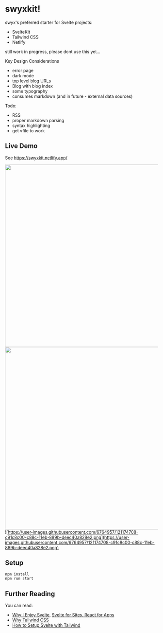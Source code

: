 # swyxkit!

swyx's preferred starter for Svelte projects:

- SvelteKit
- Tailwind CSS
- Netlify

still work in progress, please dont use this yet...

Key Design Considerations

- error page
- dark mode
- top level blog URLs
- Blog with blog index
- some typography
- consumes markdown (and in future - external data sources)

Todo:

- RSS
- proper markdown parsing
- syntax highlighting
- get vfile to work

## Live Demo

See https://swyxkit.netlify.app/

<div>
<img src="https://user-images.githubusercontent.com/6764957/121153339-8d77c700-c878-11eb-80f4-083e9dbcb84b.png" height="600" />
<img align="right" src="https://user-images.githubusercontent.com/6764957/121153375-9799c580-c878-11eb-9f77-077030f32d96.png" height="600" />
</div>

![https://user-images.githubusercontent.com/6764957/121174708-c91c8c00-c88c-11eb-889b-deec40a828e2.png](https://user-images.githubusercontent.com/6764957/121174708-c91c8c00-c88c-11eb-889b-deec40a828e2.png)



## Setup

```bash
npm install
npm run start
```

## Further Reading

You can read:

- [Why I Enjoy Svelte](https://www.swyx.io/svelte-why/), [Svelte for Sites, React for Apps](https://www.swyx.io/svelte-sites-react-apps/)
- [Why Tailwind CSS](https://www.swyx.io/why-tailwind/)
- [How to Setup Svelte with Tailwind](https://dev.to/swyx/how-to-set-up-svelte-with-tailwind-css-4fg5)

